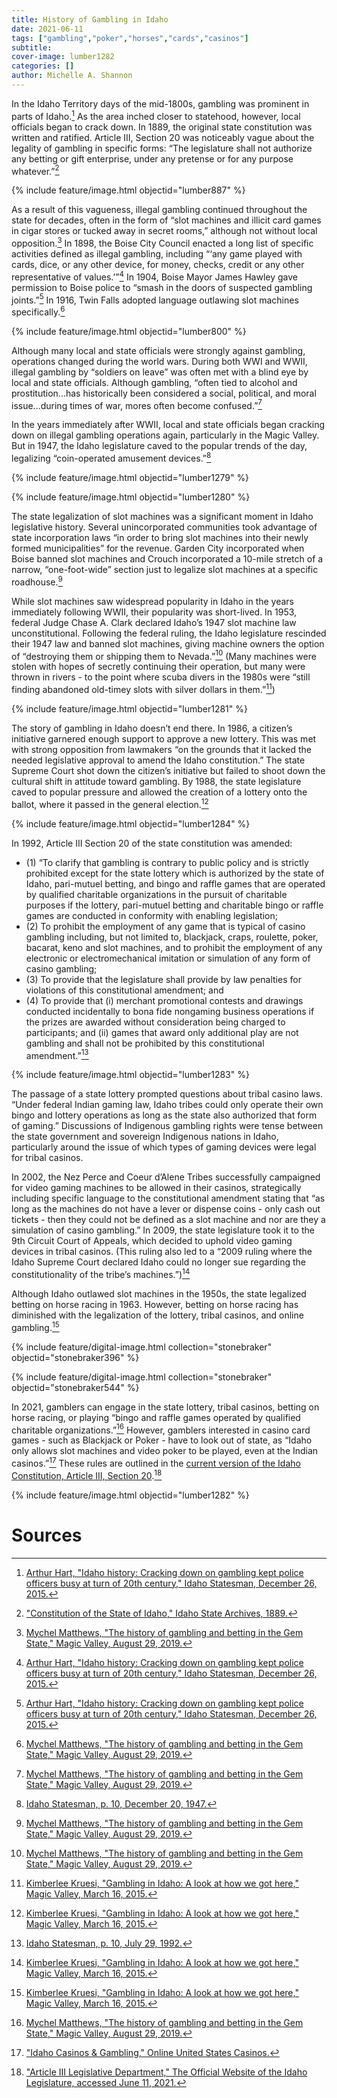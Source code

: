 ```yaml
---
title: History of Gambling in Idaho
date: 2021-06-11
tags: ["gambling","poker","horses","cards","casinos"]
subtitle: 
cover-image: lumber1282
categories: []
author: Michelle A. Shannon
---
```


In the Idaho Territory days of the mid-1800s, gambling was prominent in parts of Idaho.[^1] As the area inched closer to statehood, however, local officials began to crack down. In 1889, the original state constitution was written and ratified. Article III, Section 20 was noticeably vague about the legality of gambling in specific forms: “The legislature shall not authorize any betting or gift enterprise, under any pretense or for any purpose whatever.”[^2]

{% include feature/image.html objectid="lumber887" %}

As a result of this vagueness, illegal gambling continued throughout the state for decades, often in the form of “slot machines and illicit card games in cigar stores or tucked away in secret rooms,” although not without local opposition.[^3] In 1898, the Boise City Council enacted a long list of specific activities defined as illegal gambling, including “‘any game played with cards, dice, or any other device, for money, checks, credit or any other representative of values.’”[^4] In 1904, Boise Mayor James Hawley gave permission to Boise police to “smash in the doors of suspected gambling joints.”[^5] In 1916, Twin Falls adopted language outlawing slot machines specifically.[^6]

{% include feature/image.html objectid="lumber800" %}

Although many local and state officials were strongly against gambling, operations changed during the world wars. During both WWI and WWII, illegal gambling by “soldiers on leave” was often met with a blind eye by local and state officials. Although gambling, “often tied to alcohol and prostitution...has historically been considered a social, political, and moral issue...during times of war, mores often become confused.”[^7]

In the years immediately after WWII, local and state officials began cracking down on illegal gambling operations again, particularly in the Magic Valley. But in 1947, the Idaho legislature caved to the popular trends of the day, legalizing “coin-operated amusement devices.”[^8]

{% include feature/image.html objectid="lumber1279" %}

{% include feature/image.html objectid="lumber1280" %}

The state legalization of slot machines was a significant moment in Idaho legislative history. Several unincorporated communities took advantage of state incorporation laws “in order to bring slot machines into their newly formed municipalities” for the revenue. Garden City incorporated when Boise banned slot machines and Crouch incorporated a 10-mile stretch of a narrow, “one-foot-wide” section just to legalize slot machines at a specific roadhouse.[^9]

While slot machines saw widespread popularity in Idaho in the years immediately following WWII, their popularity was short-lived. In 1953, federal Judge Chase A. Clark declared Idaho’s 1947 slot machine law unconstitutional. Following the federal ruling, the Idaho legislature rescinded their 1947 law and banned slot machines, giving machine owners the option of “destroying them or shipping them to Nevada.”[^10] (Many machines were stolen with hopes of secretly continuing their operation, but many were thrown in rivers - to the point where scuba divers in the 1980s were “still finding abandoned old-timey slots with silver dollars in them.”[^11])

{% include feature/image.html objectid="lumber1281" %}

The story of gambling in Idaho doesn’t end there. In 1986, a citizen’s initiative garnered enough support to approve a new lottery. This was met with strong opposition from lawmakers “on the grounds that it lacked the needed legislative approval to amend the Idaho constitution.” The state Supreme Court shot down the citizen’s initiative but failed to shoot down the cultural shift in attitude toward gambling. By 1988, the state legislature caved to popular pressure and allowed the creation of a lottery onto the ballot, where it passed in the general election.[^12]

{% include feature/image.html objectid="lumber1284" %}

In 1992, Article III Section 20 of the state constitution was amended:
- (1) “To clarify that gambling is contrary to public policy and is strictly prohibited except for the state lottery which is authorized by the state of Idaho, pari-mutuel betting, and bingo and raffle games that are operated by qualified charitable organizations in the pursuit of charitable purposes if the lottery, pari-mutuel betting and charitable bingo or raffle games are conducted in conformity with enabling legislation;
- (2) To prohibit the employment of any game that is typical of casino gambling including, but not limited to, blackjack, craps, roulette, poker, bacarat, keno and slot machines, and to prohibit the employment of any electronic or electromechanical imitation or simulation of any form of casino gambling;
- (3) To provide that the legislature shall provide by law penalties for violations of this constitutional amendment; and
- (4) To provide that (i) merchant promotional contests and drawings conducted incidentally to bona fide nongaming business operations if the prizes are awarded without consideration being charged to participants; and (ii) games that award only additional play are not gambling and shall not be prohibited by this constitutional amendment.”[^13]

{% include feature/image.html objectid="lumber1283" %}

The passage of a state lottery prompted questions about tribal casino laws. “Under federal Indian gaming law, Idaho tribes could only operate their own bingo and lottery operations as long as the state also authorized that form of gaming.” Discussions of Indigenous gambling rights were tense between the state government and sovereign Indigenous nations in Idaho, particularly around the issue of which types of gaming devices were legal for tribal casinos. 

In 2002, the Nez Perce and Coeur d’Alene Tribes successfully campaigned for video gaming machines to be allowed in their casinos, strategically including specific language to the constitutional amendment stating that “as long as the machines do not have a lever or dispense coins - only cash out tickets - then they could not be defined as a slot machine and nor are they a simulation of casino gambling.” In 2009, the state legislature took it to the 9th Circuit Court of Appeals, which decided to uphold video gaming devices in tribal casinos. (This ruling also led to a “2009 ruling where the Idaho Supreme Court declared Idaho could no longer sue regarding the constitutionality of the tribe’s machines.”)[^14]

Although Idaho outlawed slot machines in the 1950s, the state legalized betting on horse racing in 1963. However, betting on horse racing has diminished with the legalization of the lottery, tribal casinos, and online gambling.[^15]

{% include feature/digital-image.html collection="stonebraker" objectid="stonebraker396" %}

{% include feature/digital-image.html collection="stonebraker" objectid="stonebraker544" %}

In 2021, gamblers can engage in the state lottery, tribal casinos, betting on horse racing, or playing “bingo and raffle games operated by qualified charitable organizations.”[^16] However, gamblers interested in casino card games - such as Blackjack or Poker - have to look out of state, as “Idaho only allows slot machines and video poker to be played, even at the Indian casinos.”[^17] These rules are outlined in the [current version of the Idaho Constitution, Article III, Section 20](https://legislature.idaho.gov/statutesrules/idconst/artiii/sect20/).[^18]

{% include feature/image.html objectid="lumber1282" %}


# Sources

[^1]: [Arthur Hart, "Idaho history: Cracking down on gambling kept police officers busy at turn of 20th century," Idaho Statesman, December 26, 2015.](https://www.idahostatesman.com/news/local/article51719090.html)

[^2]: ["Constitution of the State of Idaho," Idaho State Archives, 1889.](https://idahohistory.contentdm.oclc.org/digital/collection/p16281coll38/id/559/rec/1)

[^3]: [Mychel Matthews, "The history of gambling and betting in the Gem State," Magic Valley, August 29, 2019.](https://magicvalley.com/news/local/the-history-of-gambling-and-betting-in-the-gem-state/article_74e1998f-b82d-5e94-9263-5be90b5a7df8.html)

[^4]: [Arthur Hart, "Idaho history: Cracking down on gambling kept police officers busy at turn of 20th century," Idaho Statesman, December 26, 2015.](https://www.idahostatesman.com/news/local/article51719090.html)

[^5]: [Arthur Hart, "Idaho history: Cracking down on gambling kept police officers busy at turn of 20th century," Idaho Statesman, December 26, 2015.](https://www.idahostatesman.com/news/local/article51719090.html)

[^6]: [Mychel Matthews, "The history of gambling and betting in the Gem State," Magic Valley, August 29, 2019.](https://magicvalley.com/news/local/the-history-of-gambling-and-betting-in-the-gem-state/article_74e1998f-b82d-5e94-9263-5be90b5a7df8.html)

[^7]: [Mychel Matthews, "The history of gambling and betting in the Gem State," Magic Valley, August 29, 2019.](https://magicvalley.com/news/local/the-history-of-gambling-and-betting-in-the-gem-state/article_74e1998f-b82d-5e94-9263-5be90b5a7df8.html)

[^8]: [Idaho Statesman, p. 10, December 20, 1947.](https://infoweb-newsbank-com.uidaho.idm.oclc.org/apps/news/openurl?ctx_ver=z39.88-2004&rft_id=info%3Asid/infoweb.newsbank.com&svc_dat=AMNEWS&req_dat=29250C9388694CD885C6DCB22A43B157&rft_val_format=info%3Aofi/fmt%3Akev%3Amtx%3Actx&rft_dat=document_id%3Aimage%252Fv2%253A114CF38DF1A90B10%2540EANX-14F8E1392A2C319C%25402432540-14F8470069EC5071%25409-14F8470069EC5071%2540/hlterms%3A%2522amusement%2520devices%2522)

[^9]: [Mychel Matthews, "The history of gambling and betting in the Gem State," Magic Valley, August 29, 2019.](https://magicvalley.com/news/local/the-history-of-gambling-and-betting-in-the-gem-state/article_74e1998f-b82d-5e94-9263-5be90b5a7df8.html)

[^10]: [Mychel Matthews, "The history of gambling and betting in the Gem State," Magic Valley, August 29, 2019.](https://magicvalley.com/news/local/the-history-of-gambling-and-betting-in-the-gem-state/article_74e1998f-b82d-5e94-9263-5be90b5a7df8.html)

[^11]: [Kimberlee Kruesi, "Gambling in Idaho: A look at how we got here," Magic Valley, March 16, 2015.](https://magicvalley.com/news/local/govt-and-politics/gambling-in-idaho-a-look-at-how-we-got-here/article_307079e2-cbf6-11e4-ae35-23228b61e240.html)

[^12]: [Kimberlee Kruesi, "Gambling in Idaho: A look at how we got here," Magic Valley, March 16, 2015.](https://magicvalley.com/news/local/govt-and-politics/gambling-in-idaho-a-look-at-how-we-got-here/article_307079e2-cbf6-11e4-ae35-23228b61e240.html)

[^13]: [Idaho Statesman, p. 10, July 29, 1992.](https://infoweb-newsbank-com.uidaho.idm.oclc.org/apps/news/openurl?ctx_ver=z39.88-2004&rft_id=info%3Asid/infoweb.newsbank.com&svc_dat=AMNEWS&req_dat=29250C9388694CD885C6DCB22A43B157&rft_val_format=info%3Aofi/fmt%3Akev%3Amtx%3Actx&rft_dat=document_id%3Aimage%252Fv2%253A114CF38DF1A90B10%2540EANX-169A426998F6DBA0%25402448833-1699D55546C2A357%25409-1699D55546C2A357%2540/hlterms%3A%2522Gambling%2520is%2520contrary%2520to%2520public%2520policy%2522)

[^14]: [Kimberlee Kruesi, "Gambling in Idaho: A look at how we got here," Magic Valley, March 16, 2015.](https://magicvalley.com/news/local/govt-and-politics/gambling-in-idaho-a-look-at-how-we-got-here/article_307079e2-cbf6-11e4-ae35-23228b61e240.html)

[^15]: [Kimberlee Kruesi, "Gambling in Idaho: A look at how we got here," Magic Valley, March 16, 2015.](https://magicvalley.com/news/local/govt-and-politics/gambling-in-idaho-a-look-at-how-we-got-here/article_307079e2-cbf6-11e4-ae35-23228b61e240.html)

[^16]: [Mychel Matthews, "The history of gambling and betting in the Gem State," Magic Valley, August 29, 2019.](https://magicvalley.com/news/local/the-history-of-gambling-and-betting-in-the-gem-state/article_74e1998f-b82d-5e94-9263-5be90b5a7df8.html)

[^17]: ["Idaho Casinos & Gambling," Online United States Casinos.](https://www.onlineunitedstatescasinos.com/states/idaho-gambling/)

[^18]: ["Article III Legislative Department," The Official Website of the Idaho Legislature, accessed June 11, 2021.](https://legislature.idaho.gov/statutesrules/idconst/artiii/sect20/)